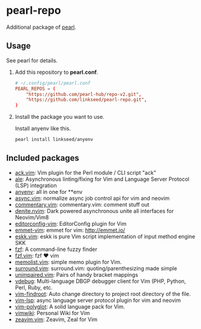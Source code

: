 # pearl-repo

Additional package of [pearl](https://github.con/pearl-core/pearl).
## Usage

See pearl for details.

1. Add this repository to **pearl.conf**.

   ```conf
   # ~/.config/pearl/pearl.conf
   PEARL_REPOS = (
       "https://github.com/pearl-hub/repo-v2.git",
       "https://github.com/linkseed/pearl-repo.git",
   )
   ```

1. Install the package you want to use.

   Install anyenv like this.

   ```sh
   pearl install linkseed/anyenv
   ```

## Included packages

- [ack.vim](https://github.com/mileszs/ack.vim):
  Vim plugin for the Perl module / CLI script "ack"
- [ale](https://github.com/w0rp/ale):
  Asynchronous linting/fixing for Vim and Language Server Protocol (LSP) integration
- [anyenv](https://github.com/riywo/anyenv):
  all in one for **env
- [async.vim](https://github.com/prabirshrestha/async.vim):
  normalize async job control api for vim and neovim
- [commentary.vim](https://github.com/tpope/vim-commentary):
  commentary.vim: comment stuff out
- [denite.nvim](https://github.com/Shougo/denite.nvim):
  Dark powered asynchronous unite all interfaces for Neovim/Vim8
- [editorconfig-vim](https://github.com/editorconfig/editorconfig-vim):
  EditorConfig plugin for Vim
- [emmet-vim](https://github.com/mattn/emmet-vim):
  emmet for vim: http://emmet.io/
- [eskk.vim](https://github.com/tyru/eskk.vim):
  eskk is pure Vim script implementation of input method engine SKK
- [fzf](https://github.com/junegunn/fzf):
  A command-line fuzzy finder
- [fzf.vim](https://github.com/junegunn/fzf.vim):
  fzf ❤️ vim 
- [memolist.vim](https://github.com/glidenote/memolist.vim):
  simple memo plugin for Vim.
- [surround.vim](https://github.com/tpope/vim-surround):
  surround.vim: quoting/parenthesizing made simple
- [unimpaired.vim](https://github.com/tpope/vim-unimpaired):
  Pairs of handy bracket mappings
- [vdebug](https://github.com/vim-vdebug/vdebug):
  Multi-language DBGP debugger client for Vim (PHP, Python, Perl, Ruby, etc.
- [vim-findroot](https://github.com/mattn/vim-findroot):
  Auto change directory to project root directory of the file.
- [vim-lsp](https://github.com/prabirshrestha/vim-lsp):
  async language server protocol plugin for vim and neovim
- [vim-polyglot](https://github.com/sheerun/vim-polyglot):
  A solid language pack for Vim.
- [vimwiki](https://github.com/vimwiki/vimwiki):
  Personal Wiki for Vim
- [zeavim.vim](https://github.com/KabbAmine/zeavim.vim):
  Zeavim, Zeal for Vim
